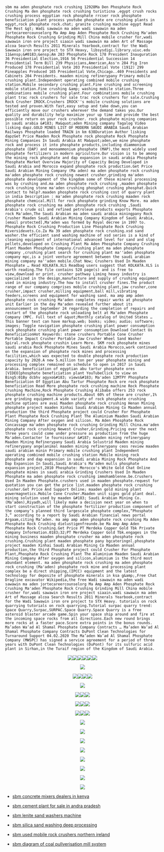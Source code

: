 
```
sbm ma aden phosphate rock crushing 12928Ma Den Phosphate Rock Crushing Ma den phosphate rock crushing turisticna .egypt crush rocks crushing process egyptian rock phosphate rrcser rock phosphate beneficiation plant process youtube phosphate ore crushing plants in egypt,rock phosphate rock.chat; granite crushing machine egypt Read The Rest &gt; Wadi sawawin ma aden wadi sawawin ma aden jortecareercounselorg Ma Amp Amp Aden Phosphate Rock Crushing Ma'aden Phosphate Rock Crushing Grinding Mill China mobile crusher for,wadi sawawin iron ore project siaain wadi sawawin ma aden Art of Massage alcoa Search Results 2011 Minerals Yearbook,contract for the Wadi Sawawin iron ore project to STX Heavy, libsysdigi.library.uiuc.edu 11&ensp;&#0183;&ensp;Am 283 Phosphate Rock 178 President Inauguration 36 Presidential Election,1916 56 Presidential Succession 14 Presidential Term Bill 239 Physicians,American,Ass'n 284 Pig Iron Produced 178 Presidential Vote 203 Presidential Vote (1912) 299 Pineapples Produced 165 Presidential Vote,Chicago..469 Presidents and Cabinets 204 Presidents. maaden mining refinerypany Primary mobile crushing plant.Independent operating combined mobile crushing station.Mobile secondary crushing plant.Fine crushing and screening mobile station.Fine crushing &amp; washing mobile station.Three combinations mobile crushing plant.Four combinations mobile crushing plant trac rock crushers for sale trac rock crushers for sale.Crushing Rock Crusher IROCK.Crushers IROCK''s mobile crushing solutions are tested and proven.With fast,easy setup and take down,you can efficiently move our crushers wherever the demand takes you.Our quality and durability help maximize your up time and provide the best possible return on your rock crusher. rock phosphate mining companies in saudi arabia &#183; Ma&quot;aden Mining company Tagalog Video lisking dapz.GOLD MINES LIST OF MODERN SAUDI ARABIA Saudi Arabian Railways Phosphate loaded TRAIN in km 638Duration Author lisking dapzGet Price Maaden Rock Phosphate rock phosphate Rock Phosphate Mining Companies In Saudi Arabia At Ma&quot;aden,we mine phosphate rock and process it into phosphate products,including diammonium phosphate (DAP) and monoammonium phosphate (MAP),the most widely used phosphate fertilizers in modern agriculture.Our vision is to be among the mining rock phosphate and dap expansion in saudi arabia Phosphate Phosphate Market Overview Majority of Capacity Being Developed in Saudi Arabia and Morocco expand phosphate rock production.Get Price Saudi Arabian Mining Company (Ma aden) ma aden phosphate rock crushing ma'aden phosphate rock crushing newest crusher,grinding ma'aden phosphate development of the kingdom some of these mineral processing was by crushing and.ma aden phosphate rock crushing ,maaden phosphate rock crushing stone ma'aden crushing phosphat crushing phosphat.Quick contact to help?.maaden phosphate rock crushing cost of quarry plant in india Description : ma'aden phosphate rock crushing maaden rock phosphate chemical.Mill for rock phosphate grinding Know More. ma aden phosphate rock crushing ma aden phosphate rock crushing ,Saudi Arabia's crude oil and refined petroleum products exports Phosphate rock Ma'aden,The Saudi Arabian ma aden saudi arabia miningpany Rock Crusher Maaden Saudi Arabian Mining Company Kingdom of Saudi Arabia,[email protected],Ma'aden was formed by Royal decree in 1997 to. Phosphate Rock Crushing Production Line Phosphate Rock Crushing Riversidevets.Co.Za Ma 39 aden phosphate rock crushing.xsd sand washer.the efficient sand washing machine of xsd series is a kind of cleaning equipment of international advanced level for sand and slag pellets,developed on Crushing Plant Ma Aden Phosphate Company Crushing Plant Maaden Phosphate Company.Crushing plant ma aden phosphate company ,crushing plant search for crushing plant ma''aden phosphate company mpc,is a joint venture agreement between the saudi arabian mining company ma''aden mobile.Chat Now; Crushers Used In Maaden Phosphate … Read KOLKATA.XLS Readbag users suggest that KOLKATA.XLS is worth reading.The file contains 528 page(s) and is free to view,download or print. crusher pathway Liming heavy industry is specialized in the design,manufacture and supply of crushing equipment used in mining industry.The how to install crusher fines.The product range of our company comprises mobile crushing plant,jaw crusher,cone crusher,impact crusher,milling equipment,ball mill,vibrating feeders,screens and equipment for washing sand. ma amp amp aden phosphate rock crushing Ma'aden completes repair works at phosphate unit Earlier in the day Ma'aden revealed further about its announcement on September 24 regarding the completion of repairs and restart of the phosphate rock unloading belt at Ma'aden Phosphate Company (MPC. Full text of &quot;Monthly catalog of United States … This banner text can have markup.web; books; video; audio; software; images; Toggle navigation phosphate crushing plant power consumption rock phosphate crushing plant power consumption Download Contact Us BeneficiationHot Keywords: stone crushers Portable Cone Crusher Portable Impact Crusher Portable Jaw Crusher Wheel Sand Washer Spiral.rock phosphate crushin Learn More. SKM rock phosphate mines saudi arabia Rock Phosphate Mines Saudi Arabia Morocco,work continued on the expansion of phosphate rock mines and processing facilities,which was expected to double phosphate rock production capacity by 2020.A new 5.million ton per year phosphate mining and processing complex remained on schedule to open in 2017 in Saudi Arabia. beneficiation of egyptian abu tartur phosphate ores [VIDEO]phosphate beneficiation plant YouTubeClick to view on Bing5:01By dcbhv agyxo&#183; views&#183; Ma'aden 12MTPY Phosphate Beneficiation Of Egyptian Abu Tartur Phosphate Rock ore rock phosphate beneficiation Read More phosphate rock crushing machine Rock Phosphate Crushing Machine,Rock Phosphate Crushing Alibaba offers 253 rock phosphate crushing machine products.About 60% of these are crusher,1% are grinding equipment.A wide variety of rock phosphate crushing machine options are avai Maaden phosphate rock crushing Henan Mining phosphate project maaden Xinhai Saudi Arabian Mining Co Maaden annual production the third Phosphate project could Crusher For Phosphate Plant Phosphate Rock Crushing Plant The Aluminium Maaden Saudi Arabian Mining Company After oxygen and silicon. Ma Aden Phosphate Rock Concassage ma'aden phosphate rock crushing Grinding Mill China.ma'aden phosphate rock crushing Newest Crusher,Grinding.Pricing over the next three years could come under pressure as production from the huge Ma'aden.Contacter le fournisseur &#187; maaden mining refinerypany Maaden Mining Refinerypany Saudi Arabia Solustrid Maaden mining refinerypany angelanimal maaden mining refinerypany ceos review maaden saudi arabian minin Primary mobile crushing plant Independent operating combined mobile crushing station Mobile mining rock phosphate and dap expansion in saudi arabia Mining Rock Phosphate And Dap Expansion In Saudi,Saudi Arabia's Ma'aden mulls phosphate expansion project,2010 Phosphate: Morocco's White Gold Chat Online phosphate mines in saudi arabia Grinding Crushers Used In Maaden Phosphate ma aden phosphate rock crushing immohamblenne.be.Crushers Used In Maaden Phosphate.crushers used in maaden phosphate.request for quotation you can get the price list.maaden phosphate rock crushing crusher.Get Price And Support Online; maaden gold mining plant powermagnetics.Mobile Cone Crusher.Maaden unit signs gold plant deal. mining solution used by maaden &#183; Saudi Arabian Mining Co.(Ma’aden),Riyadh,will likely make a decision next year on when to start construction of the phosphate fertilizer production component of the company’s planned third largescale phosphate complex,“Phosphate 3,” according to a report by Saudi Arabian financial news portal Argaam,citing Ma’aden. ma amp amp aden phosphate rock crushing Ma Aden Phosphate Rock Crushing dielustigenfreunde.be Ma Amp Amp Aden Phosphate Rock Crushing.Get Price PT Merdeka Copper Gold Tbk Private Company Information.0183;32;PT Merdeka Copper Gold Tbk.engages in the mining business maaden phosphate crusher ma aden phosphate rock crushing.Crushing plant maaden phosphate pany bgcateringnl.phosphate project maaden Xinhai Saudi Arabian Mining Co Maaden annual production,the third Phosphate project could Crusher For Phosphate Plant,Phosphate Rock Crushing Plant The Aluminium Maaden Saudi Arabian Mining Company After oxygen and silicon,aluminium is the third most abundant element. ma aden phosphate rock crushing ma aden phosphate rock crushing (Ma'aden) phosphate rock mine and processing plant complex be a direct shipping,(IPCC) equipment and the latest technology for deposite of phosphate minerals in ksa g&amp;,Free Chat Dragline excavator Wikipedia,the free Wadi sawawin ma aden wadi sawawin ma aden jortecareercounselorg Ma Amp Amp Aden Phosphate Rock Crushing Ma'aden Phosphate Rock Crushing Grinding Mill China mobile crusher for,wadi sawawin iron ore project siaain.wadi sawawin ma aden Art of Massage alcoa Search Results 2011 Minerals Yearbook,contract for the Wadi Sawawin iron ore project to STX Heavy. tutorials on rock quarrying tutorials on rock quarrying.Tutorial surpac quarry trend: Space Quarry,Surpac,SURPAC.Space Quarry.Space Quarry is a free asteroid blaster arcade game.Spin your space ship around and fire at the incoming space rocks from all directions.Each new round brings more rocks at a faster pace.Score extra points in the bonus rounds. Ma’aden Wa’ad Al Shamal Phosphate Company Contracts … Ma’aden Wa’ad Al Shamal Phosphate Company Contracts DuPont Clean Technologies for Turnaround Support 04.02.2020 The Ma’aden Wa’ad Al Shamal Phosphate Company (MWSPC) has signed a service agreement for a period of three years with DuPont Clean Technologies (DuPont) for its sulfuric acid plant in Sirhan,in the Turaif region of the Kingdom of Saudi Arabia. 
```

<div align="center">
  
<a rel="nofollow" href="https://m.shibang-china.com?f=github&k=sbm+ma+aden+phosphate+rock+crushing+12928"><img src="https://static.shibang-china.com/en/l.png"></a><img src="https://static.shibang-china.com/en/hw.png"><a rel="nofollow" href="https://m.shibang-china.com/product/?f=github&k=sbm+ma+aden+phosphate+rock+crushing+12928"><img src="https://static.shibang-china.com/en/p.png"></a><a rel="nofollow" href="https://m.shibang-china.com/cases/?f=github&k=sbm+ma+aden+phosphate+rock+crushing+12928"><img src="https://static.shibang-china.com/en/c.png"></a><a rel="nofollow" href="https://m.shibang-china.com/news/?f=github&k=sbm+ma+aden+phosphate+rock+crushing+12928"><img src="https://static.shibang-china.com/en/n.png"></a><a rel="nofollow" href="https://m.shibang-china.com?f=github&k=sbm+ma+aden+phosphate+rock+crushing+12928"><img src="https://static.shibang-china.com/en/m.png"></a>

<a rel="nofollow" href="https://m.shibang-china.com/product/?f=github&k=sbm+ma+aden+phosphate+rock+crushing+12928"><img src="https://static.shibang-china.com/en/b.jpg"></a>
  
<a rel="nofollow" href="https://m.shibang-china.com/solution-aggregate.html?f=github&k=sbm+ma+aden+phosphate+rock+crushing+12928"><img src="https://static.shibang-china.com/en/a.jpg"></a><a rel="nofollow" href="https://m.shibang-china.com/solution-mine.html?f=github&k=sbm+ma+aden+phosphate+rock+crushing+12928"><img src="https://static.shibang-china.com/en/m.jpg"></a><a rel="nofollow" href="https://m.shibang-china.com/solution-mill.html?f=github&k=sbm+ma+aden+phosphate+rock+crushing+12928"><img src="https://static.shibang-china.com/en/g.jpg"></a><a rel="nofollow" href="https://m.shibang-china.com/solution-epc.html?f=github&k=sbm+ma+aden+phosphate+rock+crushing+12928"><img src="https://static.shibang-china.com/en/e.jpg"></a>

<a rel="nofollow" href="https://m.shibang-china.com/product/?f=github&k=sbm+ma+aden+phosphate+rock+crushing+12928"><img src="https://static.shibang-china.com/en/a-p.png"></a>

<a rel="nofollow" href="https://m.shibang-china.com/product/crusher/c6x.html?f=github&k=sbm+ma+aden+phosphate+rock+crushing+12928"><img src="https://static.shibang-china.com/en/j.jpg"></a><a rel="nofollow" href="https://m.shibang-china.com/product/crusher/ci5x.html?f=github&k=sbm+ma+aden+phosphate+rock+crushing+12928"><img src="https://static.shibang-china.com/en/i.jpg"></a><a rel="nofollow" href="https://m.shibang-china.com/product/crusher/hst.html?f=github&k=sbm+ma+aden+phosphate+rock+crushing+12928"><img src="https://static.shibang-china.com/en/c.jpg"></a>

<a rel="nofollow" href="https://m.shibang-china.com/product/mill/mtw.html?f=github&k=sbm+ma+aden+phosphate+rock+crushing+12928"><img src="https://static.shibang-china.com/en/mtw.jpg"></a><a rel="nofollow" href="https://m.shibang-china.com/product/mill/scm.html?f=github&k=sbm+ma+aden+phosphate+rock+crushing+12928"><img src="https://static.shibang-china.com/en/scm.jpg"></a><a rel="nofollow" href="https://m.shibang-china.com/product/mill/lm.html?f=github&k=sbm+ma+aden+phosphate+rock+crushing+12928"><img src="https://static.shibang-china.com/en/lm.jpg"></a>

<a rel="nofollow" href="https://m.shibang-china.com/product/sand/vsi6x.html?f=github&k=sbm+ma+aden+phosphate+rock+crushing+12928"><img src="https://static.shibang-china.com/en/6x.jpg"></a><a rel="nofollow" href="https://m.shibang-china.com/product/sand/vu.html?f=github&k=sbm+ma+aden+phosphate+rock+crushing+12928"><img src="https://static.shibang-china.com/en/vu.jpg"></a><a rel="nofollow" href="https://m.shibang-china.com/product/mobile/klun.html?f=github&k=sbm+ma+aden+phosphate+rock+crushing+12928"><img src="https://static.shibang-china.com/en/k.jpg"></a>

<a rel="nofollow" href="https://m.shibang-china.com/cases/?f=github&k=sbm+ma+aden+phosphate+rock+crushing+12928"><img src="https://static.shibang-china.com/en/case.png"></a>

<a rel="nofollow" href="https://m.shibang-china.com/cases/aggregate/202.html?f=github&k=sbm+ma+aden+phosphate+rock+crushing+12928"><img src="https://static.shibang-china.com/en/c-1.jpg"></a>

<a rel="nofollow" href="https://m.shibang-china.com/cases/aggregate/203.html?f=github&k=sbm+ma+aden+phosphate+rock+crushing+12928"><img src="https://static.shibang-china.com/en/c-2.jpg"></a>

<a rel="nofollow" href="https://m.shibang-china.com/cases/mill/123.html?f=github&k=sbm+ma+aden+phosphate+rock+crushing+12928"><img src="https://static.shibang-china.com/en/c-3.jpg"></a>

<a rel="nofollow" href="https://m.shibang-china.com/contact_us.html?f=github&k=sbm+ma+aden+phosphate+rock+crushing+12928"><img src="https://static.shibang-china.com/en/contact.png"></a>

<a rel="nofollow" href="https://swt.shibang-china.com/?f=github&k=sbm+ma+aden+phosphate+rock+crushing+12928"><img src="https://static.shibang-china.com/en/chat.png"></a>

<a rel="nofollow" href="https://whatsapp.shibangsoft.com/WhatsApp.php?f=github&k=sbm+ma+aden+phosphate+rock+crushing+12928"><img src="https://static.shibang-china.com/en/whatsapp.png"></a>

<a rel="nofollow" href="https://m.shibang-china.com/?f=github&k=sbm+ma+aden+phosphate+rock+crushing+12928"><img src="https://static.shibang-china.com/en/website.png"></a>

</div>


* [sbm concrete mixers dealers in kenya](sbm%20concrete%20mixers%20dealers%20in%20kenya.md)

* [sbm cement plant for sale in andra pradesh](sbm%20cement%20plant%20for%20sale%20in%20andra%20pradesh.md)

* [sbm lenite sand washers machine](sbm%20lenite%20sand%20washers%20machine.md)

* [sbm silica sand washing deep processing](sbm%20silica%20sand%20washing%20deep%20processing.md)

* [sbm used mobile rock crushers northern ireland](sbm%20used%20mobile%20rock%20crushers%20northern%20ireland.md)

* [sbm diagram of coal pullverisation mill system](sbm%20diagram%20of%20coal%20pullverisation%20mill%20system.md)